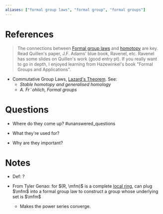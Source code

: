 ```yaml
---
aliases: ["formal group laws", "formal group", "formal groups"]
---
```


# References

> The connections between [Formal group laws](Formal%20group.md) and [homotopy](chromatic%20homotopy%20theory.md) are key. Read Quillen's paper, J.F. Adams' blue book, Ravenel, etc. Ravenel has some slides on Quillen's work (good entry pt). If you really want to go in depth, I enjoyed learning from Hazewinkel's book "Formal Groups and Applications".

- Commutative Group Laws, [Lazard's Theorem](Lazard's%20Theorem). See:
  - *Stable homotopy and generalised homology* 
  - *A. Fr¨ohlich, Formal groups*

# Questions

  - Where do they come up?
	#unanswered_questions 

  - What they're used for?
  - Why are they important?

# Notes

- Def: ?

- From Tyler Genao: for $(R, \mfm)$ is a complete [local ring](local%20ring), can plug $\mfm$ into a formal group law to construct a group whose underlying set is $\mfm$
	- Makes the power series converge.

